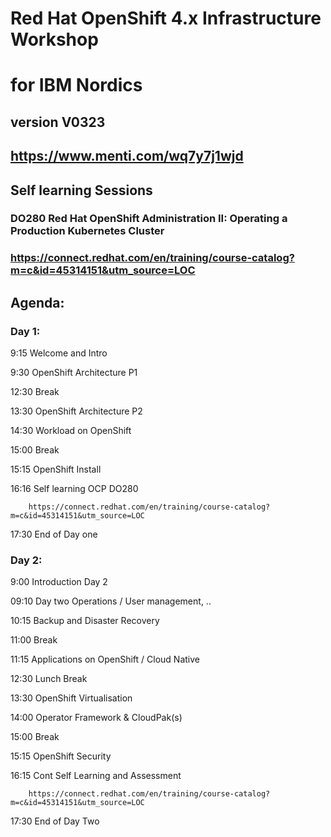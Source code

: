 # Red Hat OpenShift 4.x Infrastructure Workshop 

# for IBM Nordics

## version V0323

## https://www.menti.com/wq7y7j1wjd

## Self learning Sessions

### DO280 Red Hat OpenShift Administration II: Operating a Production Kubernetes Cluster
### https://connect.redhat.com/en/training/course-catalog?m=c&id=45314151&utm_source=LOC

## Agenda:

### Day 1:

9:15		Welcome and Intro	

9:30		OpenShift Architecture P1		

12:30		Break

13:30		OpenShift Architecture P2

14:30		Workload on OpenShift

15:00		Break

15:15		OpenShift Install	

16:16		Self learning OCP DO280

		https://connect.redhat.com/en/training/course-catalog?m=c&id=45314151&utm_source=LOC

17:30		End of Day one

### Day 2:

9:00		Introduction Day 2
		
09:10		Day two Operations / User management, ..

10:15		Backup and Disaster Recovery

11:00		Break

11:15		Applications on OpenShift / Cloud Native

12:30		Lunch Break

13:30		OpenShift Virtualisation

14:00		Operator Framework & CloudPak(s)		

15:00		Break		

15:15		OpenShift Security		

16:15		Cont Self Learning and Assessment

		https://connect.redhat.com/en/training/course-catalog?m=c&id=45314151&utm_source=LOC

17:30		End of Day Two


